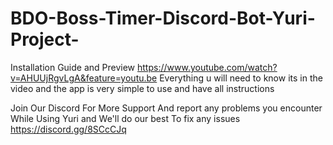# BDO-Boss-Timer-Discord-Bot-Yuri-Project-
Installation Guide and Preview
https://www.youtube.com/watch?v=AHUUjRgvLgA&feature=youtu.be
Everything u will need to know its in the video and the app is very simple to use and have all instructions

Join Our Discord For More Support And report any problems you encounter While Using Yuri and We'll do our best To fix any issues    
https://discord.gg/8SCcCJq  
